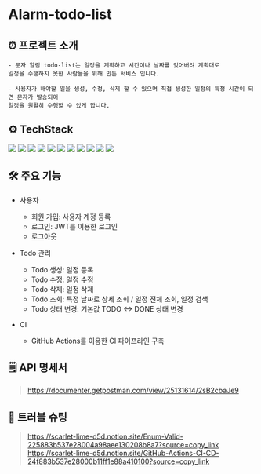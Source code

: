 # Alarm-todo-list

## ⏰ 프로젝트 소개

```
- 문자 알림 todo-list는 일정을 계획하고 시간이나 날짜를 잊어버려 계획대로
일정을 수행하지 못한 사람들을 위해 만든 서비스 입니다.

- 사용자가 해야할 일을 생성, 수정, 삭제 할 수 있으며 직접 생성한 일정의 특정 시간이 되면 문자가 발송되어 
일정을 원활히 수행할 수 있게 합니다.
```

## ⚙️ TechStack
<div align="left">
<img src="https://img.shields.io/badge/Java-007396?style=flat&logo=OpenJDK&logoColor=white"/>
<img src="https://img.shields.io/badge/Spring-6DB33F?style=flat&logo=Spring&logoColor=white"/>
<img src="https://img.shields.io/badge/JPA-6DB33F?style=flat&logo=&logoColor=white"/> 
<img src="https://img.shields.io/badge/SpringScheduler-6DB33F?style=flat&logo=springScheduler&logoColor=white"/> 
<img src="https://img.shields.io/badge/MySQL-4479A1?style=flat&logo=MySQL&logoColor=white"/> 
<img src="https://img.shields.io/badge/H2-09476B?style=flat&logo=h2database&logoColor=white"/>
<img src="https://img.shields.io/badge/SpringSecurity-6DB33F?style=flat&logo=springsecurity&logoColor=white"/>
<img src="https://img.shields.io/badge/QueryDSL-0769AD?style=flat&logo=QueryDSL&logoColor=white"/>
<img src="https://img.shields.io/badge/Junit5-25A162?style=flat&logo=junit5&logoColor=white"/>
<img src="https://img.shields.io/badge/Docker Compose-2496ED?style=flat&logo=docker&logoColor=white"/>
<img src="https://img.shields.io/badge/Redis-FF4438?style=flat&logo=Redis&logoColor=white"/>

## 🛠️ 주요 기능

- 사용자
    - 회원 가입: 사용자 계정 등록
    - 로그인: JWT를 이용한 로그인
    - 로그아웃

- Todo 관리
    - Todo 생성: 일정 등록
    - Todo 수정: 일정 수정
    - Todo 삭제: 일정 삭제
    - Todo 조회: 특정 날짜로 상세 조회 / 일정 전체 조회, 일정 검색
    - Todo 상태 변경: 기본값 TODO <-> DONE 상태 변경

- CI
    - GitHub Actions를 이용한 CI 파이프라인 구축      

## 🗒️ API 명세서
> https://documenter.getpostman.com/view/25131614/2sB2cbaJe9


## 🚨 트러블 슈팅
> https://scarlet-lime-d5d.notion.site/Enum-Valid-225883b537e28004a98aee130208b8a7?source=copy_link
> https://scarlet-lime-d5d.notion.site/GitHub-Actions-CI-CD-24f883b537e28000b11ff1e88a410100?source=copy_link
